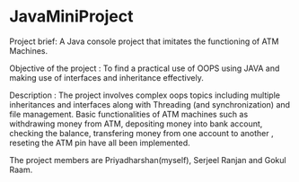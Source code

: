 # JavaMiniProject

Project brief: 
  A Java console project that imitates the functioning of ATM Machines. 
  
Objective of the project : 
  To find a practical use of OOPS using JAVA and making use of interfaces and inheritance effectively. 
  
Description : 
  The project involves complex oops topics including multiple inheritances and interfaces along with Threading (and synchronization) and file management.
  Basic functionalities of ATM machines such as withdrawing money from ATM, depositing money into bank account, checking the balance, transfering money from one account to another
 , reseting the ATM pin have all been implemented. 
 
The project members are Priyadharshan(myself), Serjeel Ranjan and Gokul Raam. 
